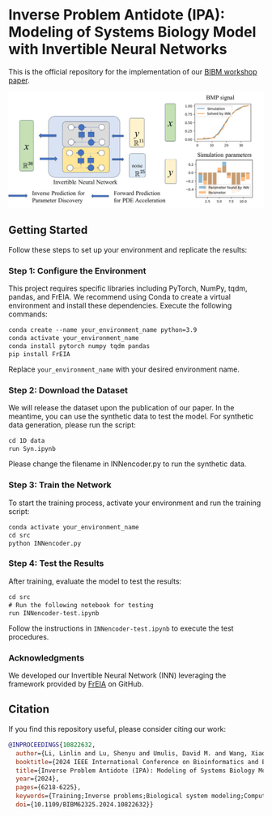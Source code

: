 # Inverse Problem Antidote (IPA): Modeling of Systems Biology Model with Invertible Neural Networks
This is the official repository for the implementation of our [BIBM workshop paper](https://ieeexplore.ieee.org/abstract/document/10822632/?casa_token=lCdROsfjNxIAAAAA:xAHR0jApJnX8yvVhbvZKHra-X0kw1jmDTjFMFfiOpcSLS4hwX6y1hG0YDrhEBvrAyiIBA8xK). 

![Our proposed learning framework](Figures/framework.jpg)


## Getting Started

Follow these steps to set up your environment and replicate the results:

### Step 1: Configure the Environment

This project requires specific libraries including PyTorch, NumPy, tqdm, pandas, and FrEIA. We recommend using Conda to create a virtual environment and install these dependencies. Execute the following commands:

```
conda create --name your_environment_name python=3.9
conda activate your_environment_name
conda install pytorch numpy tqdm pandas
pip install FrEIA
```

Replace `your_environment_name` with your desired environment name.

### Step 2: Download the Dataset

We will release the dataset upon the publication of our paper. In the meantime, you can use the synthetic data to test the model. For synthetic data generation, please run the script:

```
cd 1D data
run Syn.ipynb
```
Please change the filename in INNencoder.py to run the synthetic data. 


### Step 3: Train the Network

To start the training process, activate your environment and run the training script:

```
conda activate your_environment_name
cd src
python INNencoder.py
```

### Step 4: Test the Results

After training, evaluate the model to test the results:

```
cd src
# Run the following notebook for testing
run INNencoder-test.ipynb
```

Follow the instructions in `INNencoder-test.ipynb` to execute the test procedures.


### Acknowledgments
We developed our Invertible Neural Network (INN) leveraging the framework provided by [FrEIA](https://github.com/vislearn/FrEIA) on GitHub.

## Citation

If you find this repository useful, please consider citing our work:

```bibtex
@INPROCEEDINGS{10822632,
  author={Li, Linlin and Lu, Shenyu and Umulis, David M. and Wang, Xiaoqian},
  booktitle={2024 IEEE International Conference on Bioinformatics and Biomedicine (BIBM)}, 
  title={Inverse Problem Antidote (IPA): Modeling of Systems Biology Model with Invertible Neural Networks}, 
  year={2024},
  pages={6218-6225},
  keywords={Training;Inverse problems;Biological system modeling;Computational modeling;Neural networks;Biological processes;Predictive models;Mathematical models;Data models;Optimization;Invertible modeling;PDE;Systems Biology Model},
  doi={10.1109/BIBM62325.2024.10822632}}




